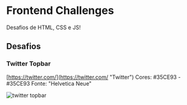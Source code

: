 # Frontend Challenges
Desafios de HTML, CSS e JS!

## Desafios

### Twitter Topbar

[https://twitter.com/](https://twitter.com/ "Twitter")
Cores: #35CE93 - #35CE93
Fonte: "Helvetica Neue"

![twitter topbar](https://github.com/marcosabb/frontend-challenges/blob/master/images/twitter-topbar.png "Twitter Topbar")